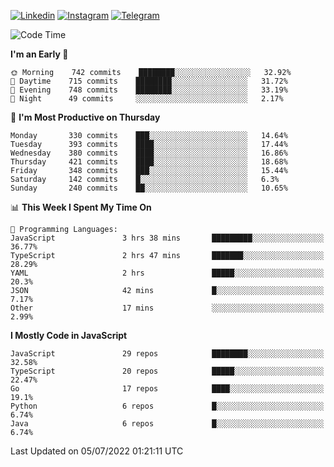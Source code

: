 [![Linkedin](https://img.shields.io/badge/-Archie-blue?style=flat-square&labelColor=gray&logo=Linkedin&logoColor=white&link=https://www.linkedin.com/in/archisdi)](https://www.linkedin.com/in/archisdi)
[![Instagram](https://img.shields.io/badge/-@archisdi-orange?style=flat-square&labelColor=gray&logo=Instagram&logoColor=white&link=https://www.instagram.com/archisdi)](https://www.instagram.com/archisdi)
[![Telegram](https://img.shields.io/badge/-aai-informational?style=flat-square&labelColor=gray&logo=telegram&logoColor=white&link=https://t.me/archisdi)](https://t.me/archisdi)

<!--START_SECTION:waka-->
![Code Time](http://img.shields.io/badge/Code%20Time-0%20secs-blue)

**I'm an Early 🐤** 

```text
🌞 Morning    742 commits    ████████░░░░░░░░░░░░░░░░░   32.92% 
🌆 Daytime    715 commits    ████████░░░░░░░░░░░░░░░░░   31.72% 
🌃 Evening    748 commits    ████████░░░░░░░░░░░░░░░░░   33.19% 
🌙 Night      49 commits     ░░░░░░░░░░░░░░░░░░░░░░░░░   2.17%

```
📅 **I'm Most Productive on Thursday** 

```text
Monday       330 commits    ███░░░░░░░░░░░░░░░░░░░░░░   14.64% 
Tuesday      393 commits    ████░░░░░░░░░░░░░░░░░░░░░   17.44% 
Wednesday    380 commits    ████░░░░░░░░░░░░░░░░░░░░░   16.86% 
Thursday     421 commits    ████░░░░░░░░░░░░░░░░░░░░░   18.68% 
Friday       348 commits    ███░░░░░░░░░░░░░░░░░░░░░░   15.44% 
Saturday     142 commits    █░░░░░░░░░░░░░░░░░░░░░░░░   6.3% 
Sunday       240 commits    ██░░░░░░░░░░░░░░░░░░░░░░░   10.65%

```


📊 **This Week I Spent My Time On** 

```text
💬 Programming Languages: 
JavaScript               3 hrs 38 mins       █████████░░░░░░░░░░░░░░░░   36.77% 
TypeScript               2 hrs 47 mins       ███████░░░░░░░░░░░░░░░░░░   28.29% 
YAML                     2 hrs               █████░░░░░░░░░░░░░░░░░░░░   20.3% 
JSON                     42 mins             █░░░░░░░░░░░░░░░░░░░░░░░░   7.17% 
Other                    17 mins             ░░░░░░░░░░░░░░░░░░░░░░░░░   2.99%

```

**I Mostly Code in JavaScript** 

```text
JavaScript               29 repos            ████████░░░░░░░░░░░░░░░░░   32.58% 
TypeScript               20 repos            █████░░░░░░░░░░░░░░░░░░░░   22.47% 
Go                       17 repos            ████░░░░░░░░░░░░░░░░░░░░░   19.1% 
Python                   6 repos             █░░░░░░░░░░░░░░░░░░░░░░░░   6.74% 
Java                     6 repos             █░░░░░░░░░░░░░░░░░░░░░░░░   6.74%

```



 Last Updated on 05/07/2022 01:21:11 UTC
<!--END_SECTION:waka-->